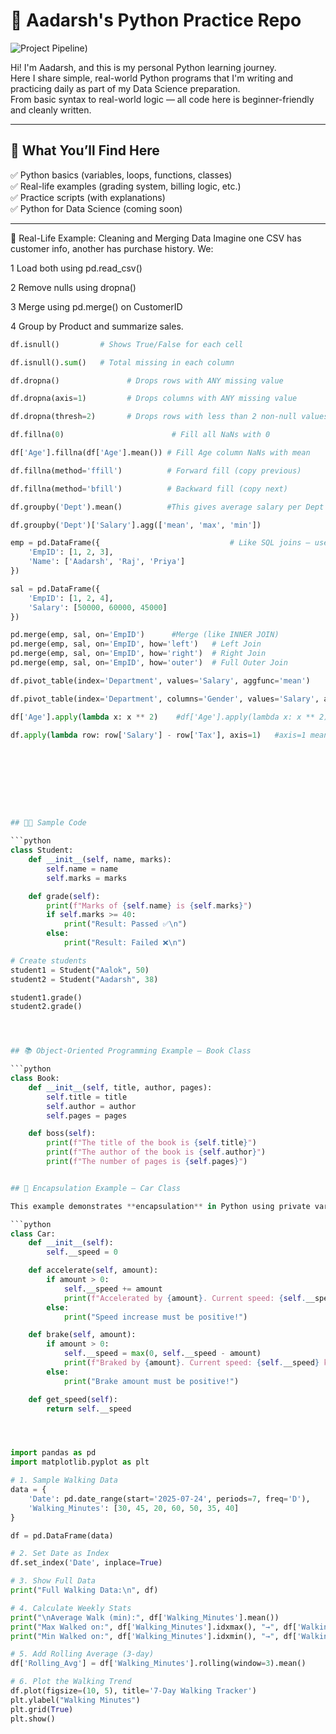 # 🐍 Aadarsh's Python Practice Repo

![Project Pipeline](https://repository-images.githubusercontent.com/146619556/010dd080-4d26-11ea-8350-5916fe9db853))

Hi! I'm Aadarsh, and this is my personal Python learning journey.  
Here I share simple, real-world Python programs that I'm writing and practicing daily as part of my Data Science preparation.  
From basic syntax to real-world logic — all code here is beginner-friendly and cleanly written.

---

## 📌 What You’ll Find Here

✅ Python basics (variables, loops, functions, classes)  
✅ Real-life examples (grading system, billing logic, etc.)  
✅ Practice scripts (with explanations)  
✅ Python for Data Science (coming soon)

---

📌 Real-Life Example: Cleaning and Merging Data
Imagine one CSV has customer info, another has purchase history.
We:

1  Load both using pd.read_csv()

2  Remove nulls using dropna()

3  Merge using pd.merge() on CustomerID

4  Group by Product and summarize sales.
```python
df.isnull()         # Shows True/False for each cell

df.isnull().sum()   # Total missing in each column

df.dropna()               # Drops rows with ANY missing value

df.dropna(axis=1)         # Drops columns with ANY missing value

df.dropna(thresh=2)       # Drops rows with less than 2 non-null values

df.fillna(0)                        # Fill all NaNs with 0

df['Age'].fillna(df['Age'].mean()) # Fill Age column NaNs with mean

df.fillna(method='ffill')          # Forward fill (copy previous)

df.fillna(method='bfill')          # Backward fill (copy next)

df.groupby('Dept').mean()          #This gives average salary per Dept

df.groupby('Dept')['Salary'].agg(['mean', 'max', 'min'])

emp = pd.DataFrame({                             # Like SQL joins — used to combine two tables.
    'EmpID': [1, 2, 3],
    'Name': ['Aadarsh', 'Raj', 'Priya']
})

sal = pd.DataFrame({
    'EmpID': [1, 2, 4],
    'Salary': [50000, 60000, 45000]
})

pd.merge(emp, sal, on='EmpID')      #Merge (like INNER JOIN)
pd.merge(emp, sal, on='EmpID', how='left')   # Left Join
pd.merge(emp, sal, on='EmpID', how='right')  # Right Join
pd.merge(emp, sal, on='EmpID', how='outer')  # Full Outer Join

df.pivot_table(index='Department', values='Salary', aggfunc='mean')    #This gives average salary per department

df.pivot_table(index='Department', columns='Gender', values='Salary', aggfunc='mean', fill_value=0)

df['Age'].apply(lambda x: x ** 2)    #df['Age'].apply(lambda x: x ** 2)

df.apply(lambda row: row['Salary'] - row['Tax'], axis=1)   #axis=1 means row-wise









## 🧑‍💻 Sample Code 

```python
class Student: 
    def __init__(self, name, marks):
        self.name = name
        self.marks = marks

    def grade(self):
        print(f"Marks of {self.name} is {self.marks}")
        if self.marks >= 40:
            print("Result: Passed ✅\n")
        else:
            print("Result: Failed ❌\n")

# Create students
student1 = Student("Aalok", 50)
student2 = Student("Aadarsh", 38)

student1.grade()
student2.grade()




## 📚 Object-Oriented Programming Example – Book Class

```python
class Book:
    def __init__(self, title, author, pages):
        self.title = title
        self.author = author
        self.pages = pages

    def boss(self):
        print(f"The title of the book is {self.title}")
        print(f"The author of the book is {self.author}")
        print(f"The number of pages is {self.pages}")


## 🚗 Encapsulation Example – Car Class

This example demonstrates **encapsulation** in Python using private variables (`__speed`) and controlled access through methods.

```python
class Car:
    def __init__(self):
        self.__speed = 0

    def accelerate(self, amount):
        if amount > 0:
            self.__speed += amount
            print(f"Accelerated by {amount}. Current speed: {self.__speed} km/h")
        else:
            print("Speed increase must be positive!")

    def brake(self, amount):
        if amount > 0:
            self.__speed = max(0, self.__speed - amount)
            print(f"Braked by {amount}. Current speed: {self.__speed} km/h")
        else:
            print("Brake amount must be positive!")

    def get_speed(self):
        return self.__speed




import pandas as pd
import matplotlib.pyplot as plt

# 1. Sample Walking Data
data = {
    'Date': pd.date_range(start='2025-07-24', periods=7, freq='D'),
    'Walking_Minutes': [30, 45, 20, 60, 50, 35, 40]
}

df = pd.DataFrame(data)

# 2. Set Date as Index
df.set_index('Date', inplace=True)

# 3. Show Full Data
print("Full Walking Data:\n", df)

# 4. Calculate Weekly Stats
print("\nAverage Walk (min):", df['Walking_Minutes'].mean())
print("Max Walked on:", df['Walking_Minutes'].idxmax(), "→", df['Walking_Minutes'].max(), "min")
print("Min Walked on:", df['Walking_Minutes'].idxmin(), "→", df['Walking_Minutes'].min(), "min")

# 5. Add Rolling Average (3-day)
df['Rolling_Avg'] = df['Walking_Minutes'].rolling(window=3).mean()

# 6. Plot the Walking Trend
df.plot(figsize=(10, 5), title='7-Day Walking Tracker')
plt.ylabel("Walking Minutes")
plt.grid(True)
plt.show()


